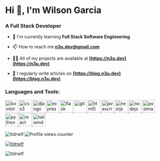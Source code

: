# Hi 👋, I'm Wilson Garcia

### A Full Stack Developer



- 🌱 I'm currently learning **Full Stack Software Engineering**

- 📫 How to reach me **n3u.dev@gmail.com**

- 👨‍💻 All of my projects are available at **[https://n3u.dev](https://n3u.dev)**

- 📝 I regularly write articles on **[https://blog.n3u.dev](https://blog.n3u.dev)**


<h3 align="left">Languages and Tools:</h3>
<p align="left"> <a href="https://developer.mozilla.org/en-US/docs/Web/bootstrap" target="_blank" rel="noreferrer"> <img src="https://skillicons.dev/icons?i=bootstrap" alt="bootstrap" width="40" height="40"/> </a> <a href="https://developer.mozilla.org/en-US/docs/Web/css3" target="_blank" rel="noreferrer"> <img src="https://skillicons.dev/icons?i=css" alt="css3" width="40" height="40"/> </a> <a href="https://developer.mozilla.org/en-US/docs/Web/django" target="_blank" rel="noreferrer"> <img src="https://skillicons.dev/icons?i=django" alt="django" width="40" height="40"/> </a> <a href="https://developer.mozilla.org/en-US/docs/Web/express" target="_blank" rel="noreferrer"> <img src="https://skillicons.dev/icons?i=express" alt="express" width="40" height="40"/> </a> <a href="https://developer.mozilla.org/en-US/docs/Web/flask" target="_blank" rel="noreferrer"> <img src="https://skillicons.dev/icons?i=flask" alt="flask" width="40" height="40"/> </a> <a href="https://developer.mozilla.org/en-US/docs/Web/git" target="_blank" rel="noreferrer"> <img src="https://skillicons.dev/icons?i=git" alt="git" width="40" height="40"/> </a> <a href="https://developer.mozilla.org/en-US/docs/Web/html5" target="_blank" rel="noreferrer"> <img src="https://skillicons.dev/icons?i=html" alt="html5" width="40" height="40"/> </a> <a href="https://developer.mozilla.org/en-US/docs/Web/javascript" target="_blank" rel="noreferrer"> <img src="https://skillicons.dev/icons?i=js" alt="javascript" width="40" height="40"/> </a> <a href="https://developer.mozilla.org/en-US/docs/Web/nextjs" target="_blank" rel="noreferrer"> <img src="https://skillicons.dev/icons?i=nextjs" alt="nextjs" width="40" height="40"/> </a> <a href="https://developer.mozilla.org/en-US/docs/Web/nodejs" target="_blank" rel="noreferrer"> <img src="https://skillicons.dev/icons?i=nodejs" alt="nodejs" width="40" height="40"/> </a> <a href="https://developer.mozilla.org/en-US/docs/Web/postman" target="_blank" rel="noreferrer"> <img src="https://skillicons.dev/icons?i=postman" alt="postman" width="40" height="40"/> </a> <a href="https://developer.mozilla.org/en-US/docs/Web/python" target="_blank" rel="noreferrer"> <img src="https://skillicons.dev/icons?i=py" alt="python" width="40" height="40"/> </a> <a href="https://developer.mozilla.org/en-US/docs/Web/react" target="_blank" rel="noreferrer"> <img src="https://skillicons.dev/icons?i=react" alt="react" width="40" height="40"/> </a> <a href="https://developer.mozilla.org/en-US/docs/Web/tailwind" target="_blank" rel="noreferrer"> <img src="https://skillicons.dev/icons?i=tailwind" alt="tailwind" width="40" height="40"/> </a></p>

<p><img align="left" src="https://github-readme-stats.vercel.app/api/top-langs?username=tldrwtf&show_icons=true&locale=en" alt="tldrwtf" /></p>

![Profile views counter](https://komarev.com/ghpvc/?username=tldrwtf&&style=flat-square)  <p align="left"> <a href="https://www.codewars.com/r/KSKBoA"><img src="https://www.codewars.com/users/tldrwtf/badges/small" alt="tldrwtf" /></a> </p>

<p><img align="center" src="https://github-readme-streak-stats.herokuapp.com/?user=tldrwtf&" alt="tldrwtf" /></p>


